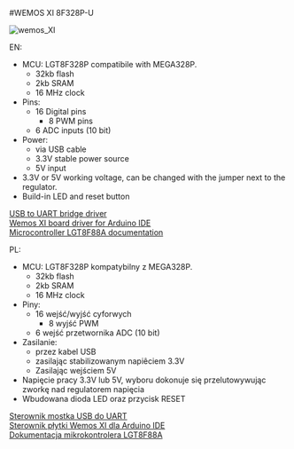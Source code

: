 #WEMOS XI 8F328P-U

![wemos_XI](wemos_XI_8F328P-U_small.png)

EN:  

* MCU:  LGT8F328P compatibile with MEGA328P.  
	* 32kb flash
	* 2kb SRAM
	* 16 MHz clock
* Pins:
	* 16 Digital pins
		* 8 PWM pins
	* 6 ADC inputs (10 bit)
* Power:
	* via USB cable
	* 3.3V stable power source
	* 5V input
* 3.3V or 5V working voltage, can be changed with the jumper next to the regulator.
* Build-in LED and reset button


[USB to UART bridge driver](https://www.holtek.com/productdetail/-/vg/42B534-x)  
[Wemos XI board driver for Arduino IDE](https://github.com/wemos/Arduino_XI)  
[Microcontroller LGT8F88A documentation](https://www.avrfreaks.net/sites/default/files/forum_attachments/LGT8F88A%20V1_1.pdf)    

PL:


* MCU:  LGT8F328P kompatybilny z MEGA328P.  
	* 32kb flash  
	* 2kb SRAM  
	* 16 MHz clock  
* Piny:  
	* 16 wejść/wyjść cyforwych  
		* 8 wyjść PWM  
	* 6 wejść przetwornika ADC (10 bit)  
* Zasilanie:  
	* przez kabel USB  
	* zasilając stabilizowanym napiêciem 3.3V  
	* Zasilając wejściem 5V  
* Napięcie pracy 3.3V lub 5V, wyboru dokonuje się przelutowywując zworkę nad regulatorem napięcia  
* Wbudowana dioda LED oraz przycisk RESET

[Sterownik mostka USB do UART](https://www.holtek.com/productdetail/-/vg/42B534-x)   
[Sterownik płytki Wemos XI dla Arduino IDE](https://github.com/wemos/Arduino_XI)   
[Dokumentacja mikrokontrolera LGT8F88A](https://www.avrfreaks.net/sites/default/files/forum_attachments/LGT8F88A%20V1_1.pdf)  
